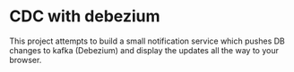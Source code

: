 # CDC with debezium

This project attempts to build a small notification service which pushes DB changes to kafka (Debezium) and display the updates all the way to your browser. 
